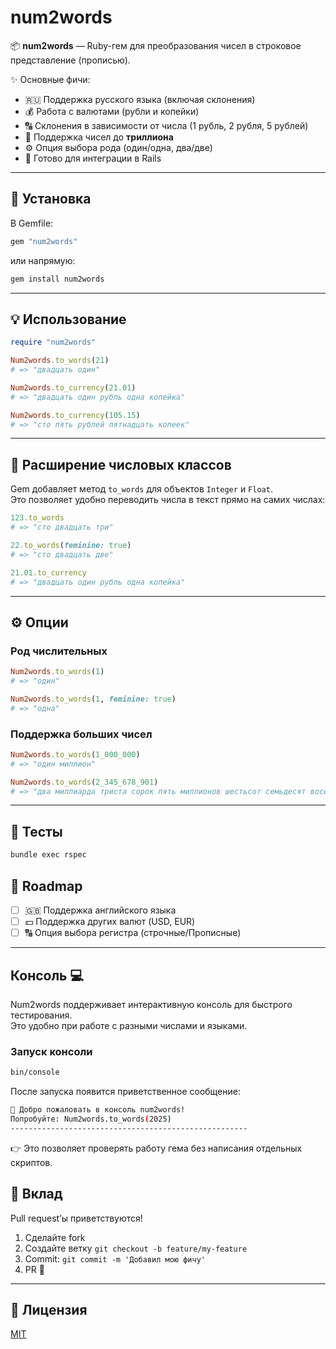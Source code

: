 # num2words

📦 **num2words** — Ruby-гем для преобразования чисел в строковое представление (прописью).

✨ Основные фичи:
- 🇷🇺 Поддержка русского языка (включая склонения)
- 💰 Работа с валютами (рубли и копейки)
- 🔠 Склонения в зависимости от числа (1 рубль, 2 рубля, 5 рублей)
- 📏 Поддержка чисел до **триллиона**
- ⚙️ Опция выбора рода (один/одна, два/две)
- 🚀 Готово для интеграции в Rails

---

## 🚀 Установка

В Gemfile:

```ruby
gem "num2words"
```

или напрямую:

```bash
gem install num2words
```

---

## 💡 Использование

```ruby
require "num2words"

Num2words.to_words(21)
# => "двадцать один"

Num2words.to_currency(21.01)
# => "двадцать один рубль одна копейка"

Num2words.to_currency(105.15)
# => "сто пять рублей пятнадцать копеек"
```

---

## 🔢 Расширение числовых классов

Gem добавляет метод `to_words` для объектов `Integer` и `Float`.  
Это позволяет удобно переводить числа в текст прямо на самих числах:

```ruby
123.to_words
# => "сто двадцать три"

22.to_words(feminine: true)
# => "сто двадцать две"

21.01.to_currency
# => "двадцать один рубль одна копейка"
```

---

## ⚙️ Опции

### Род числительных
```ruby
Num2words.to_words(1) 
# => "один"

Num2words.to_words(1, feminine: true) 
# => "одна"
```

### Поддержка больших чисел
```ruby
Num2words.to_words(1_000_000)
# => "один миллион"

Num2words.to_words(2_345_678_901)
# => "два миллиарда триста сорок пять миллионов шестьсот семьдесят восемь тысяч девятьсот один"
```

---

## 🧪 Тесты

```bash
bundle exec rspec
```

## 📌 Roadmap

- [ ] 🇬🇧 Поддержка английского языка
- [ ] 💵 Поддержка других валют (USD, EUR)
- [ ] 🔠 Опция выбора регистра (строчные/Прописные)

---

## Консоль 💻

Num2words поддерживает интерактивную консоль для быстрого тестирования.  
Это удобно при работе с разными числами и языками.

### Запуск консоли

```bash
bin/console
```

После запуска появится приветственное сообщение:

```bash
🔢 Добро пожаловать в консоль num2words!
Попробуйте: Num2words.to_words(2025)
-----------------------------------------------------
```

👉 Это позволяет проверять работу гема без написания отдельных скриптов.

## 🤝 Вклад

Pull request’ы приветствуются!

1. Сделайте fork
2. Создайте ветку `git checkout -b feature/my-feature`
3. Commit: `git commit -m 'Добавил мою фичу'`
4. PR 🚀

---

## 📜 Лицензия

[MIT](LICENSE)
